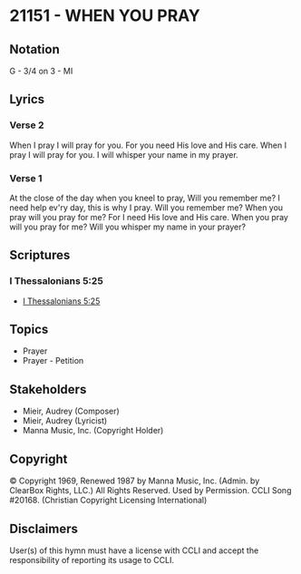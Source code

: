 # 21151 - WHEN YOU PRAY

## Notation

G - 3/4 on 3 - MI

## Lyrics

### Verse 2

When I pray I will pray for you. For you need His love and His care. When I pray I will pray for you. I will whisper your name in my prayer.

### Verse 1

At the close of the day when you kneel to pray, Will you remember me? I need help ev'ry day, this is why I pray. Will you remember me? When you pray will you pray for me? For I need His love and His care. When you pray will you pray for me? Will you whisper my name in your prayer?


## Scriptures

### I Thessalonians 5:25

- [I Thessalonians 5:25](https://www.biblegateway.com/passage/?search=I%20Thessalonians%205%3A25)


## Topics

- Prayer
- Prayer - Petition

## Stakeholders

- Mieir, Audrey (Composer)
- Mieir, Audrey (Lyricist)
- Manna Music, Inc. (Copyright Holder)

## Copyright

© Copyright 1969, Renewed 1987 by Manna Music, Inc. (Admin. by ClearBox Rights, LLC.) All Rights Reserved. Used by Permission. CCLI Song #20168.
(Christian Copyright Licensing International)

## Disclaimers

User(s) of this hymn must have a license with CCLI and accept the responsibility of reporting its usage to CCLI.

